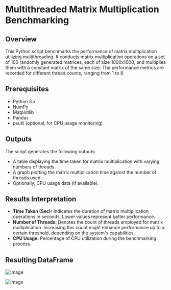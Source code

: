 # Multithreaded Matrix Multiplication Benchmarking

## Overview

This Python script benchmarks the performance of matrix multiplication utilizing multithreading. It conducts matrix multiplication operations on a set of 100 randomly generated matrices, each of size 1000x1000, and multiplies them with a constant matrix of the same size. The performance metrics are recorded for different thread counts, ranging from 1 to 8.

## Prerequisites

- Python 3.x
- NumPy
- Matplotlib
- Pandas
- psutil (optional, for CPU usage monitoring)

## Outputs

The script generates the following outputs:

- A table displaying the time taken for matrix multiplication with varying numbers of threads.
- A graph plotting the matrix multiplication time against the number of threads used.
- Optionally, CPU usage data (if available).

## Results Interpretation

- **Time Taken (Sec):** Indicates the duration of matrix multiplication operations in seconds. Lower values represent better performance.
- **Number of Threads:** Denotes the count of threads employed for matrix multiplication. Increasing this count might enhance performance up to a certain threshold, depending on the system's capabilities.
- **CPU Usage:** Percentage of CPU utilization during the benchmarking process.

## Resulting DataFrame
![image](https://github.com/Bhavya2910/MultiThreadingAssignment/assets/99804770/e48c3eb2-62c6-433d-b5b5-83daa215d057)

![image](https://github.com/Bhavya2910/MultiThreadingAssignment/assets/99804770/4a925100-1aaa-434c-a35d-93b8e84573f1)



